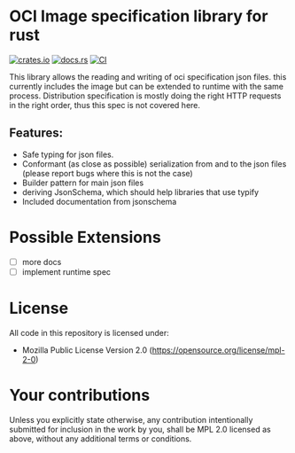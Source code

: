 # OCI Image specification library for rust

[![crates.io](https://img.shields.io/crates/v/liboci)](https://crates.io/crates/liboci)
[![docs.rs](https://docs.rs/liboci/badge.svg)](https://docs.rs/liboci)
[![CI](https://github.com/toasterson/liboci/actions/workflows/ci.yml/badge.svg?branch=main)](https://github.com/toasterson/liboci)


This library allows the reading and writing of oci specification json files. 
this currently includes the image but can be extended to runtime with the same
process. Distribution specification is mostly doing the right HTTP requests in the 
right order, thus this spec is not covered here.

## Features:
- Safe typing for json files.
- Conformant (as close as possible) serialization from and to the json files (please report bugs where this is not the case)
- Builder pattern for main json files
- deriving JsonSchema, which should help libraries that use typify
- Included documentation from jsonschema

# Possible Extensions
- [ ] more docs
- [ ] implement runtime spec

# License
All code in this repository is licensed under:

- Mozilla Public License Version 2.0 (https://opensource.org/license/mpl-2-0)

# Your contributions
Unless you explicitly state otherwise, any contribution intentionally submitted 
for inclusion in the work by you, shall be MPL 2.0 licensed as above, without any 
additional terms or conditions.